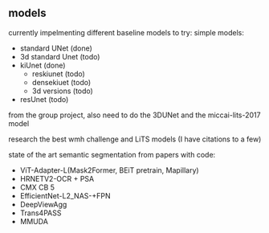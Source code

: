 models
--

currently impelmenting different baseline models to try:
simple models:
- standard UNet (done)
- 3d standard Unet (todo)
- kiUnet (done)
    - reskiunet (todo)
    - densekiuet (todo)
    - 3d versions (todo)
- resUnet (todo)

from the group project, also need to do the 3DUNet and the miccai-lits-2017 model

research the best wmh challenge and LiTS models (I have citations to a few)

state of the art semantic segmentation from papers with code:
- ViT-Adapter-L(Mask2Former, BEiT pretrain, Mapillary)
- HRNETV2-OCR + PSA
- CMX CB 5
- EfficientNet-L2_NAS-+FPN
- DeepViewAgg
- Trans4PASS
- MMUDA

